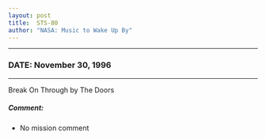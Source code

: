 ```yaml
---
layout: post
title:  STS-80
author: "NASA: Music to Wake Up By"
---
```


----
### DATE: November 30, 1996
----
Break On Through by The Doors

##### Comment:
* No mission comment
